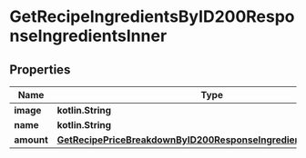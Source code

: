 
# GetRecipeIngredientsByID200ResponseIngredientsInner

## Properties
Name | Type | Description | Notes
------------ | ------------- | ------------- | -------------
**image** | **kotlin.String** |  | 
**name** | **kotlin.String** |  | 
**amount** | [**GetRecipePriceBreakdownByID200ResponseIngredientsInnerAmount**](GetRecipePriceBreakdownByID200ResponseIngredientsInnerAmount.md) |  |  [optional]



